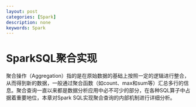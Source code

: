 ```yaml
---
layout: post
categories: [Spark]
description: none
keywords: Spark
---
```

# SparkSQL聚合实现
聚合操作（Aggregation）指的是在原始数据的基础上按照一定的逻辑进行整合，从而得到新的数据，一般通过聚合函数（如count、max和sum等）汇总多行的信息。聚合查询一直以来都是数据分析应用中必不可少的部分，在各种SQL算子中占据着重要地位，本章对Spark SQL实现聚合查询的内部机制进行详细分析。






